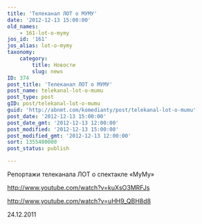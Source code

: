```yaml
---
title: 'Телеканал ЛОТ о МУМУ'
date: '2012-12-13 15:00:00'
old_names:
    - 161-lot-o-mymy
jos_id: '161'
jos_alias: lot-o-mymy
taxonomy:
    category:
        title: Новости
        slug: news
ID: 374
post_title: 'Телеканал ЛОТ о МУМУ'
post_name: telekanal-lot-o-mumu
post_type: post
gID: post/telekanal-lot-o-mumu
guid: 'http://abnmt.com/komedianty/post/telekanal-lot-o-mumu'
post_date: '2012-12-13 15:00:00'
post_date_gmt: '2012-12-13 12:00:00'
post_modified: '2012-12-13 15:00:00'
post_modified_gmt: '2012-12-13 12:00:00'
sort: 1355400000
post_status: publish

---
```


Репортажи телеканала ЛОТ о спектакле «МуМу»

http://www.youtube.com/watch?v=kuXsO3MRFJs

http://www.youtube.com/watch?v=uHH9_QBH8d8

24.12.2011